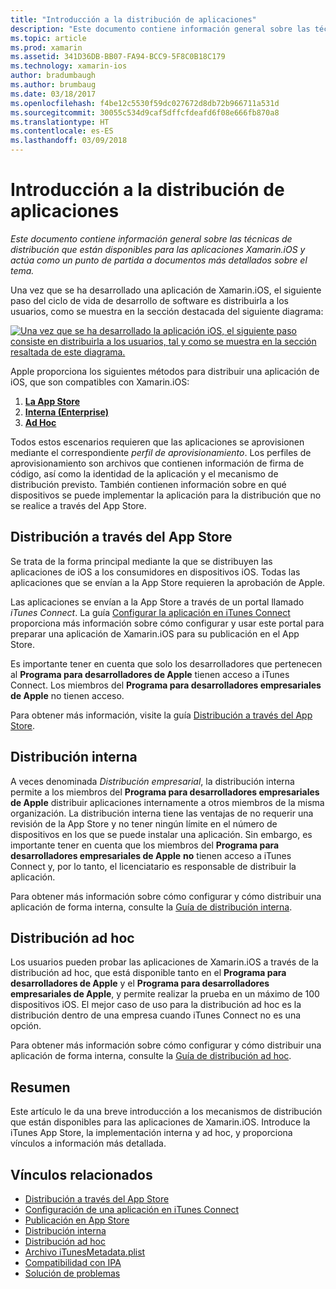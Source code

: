 ```yaml
---
title: "Introducción a la distribución de aplicaciones"
description: "Este documento contiene información general sobre las técnicas de distribución que están disponibles para las aplicaciones de Xamarin.iOS y actúa como un punto de partida a documentos más detallados sobre el tema."
ms.topic: article
ms.prod: xamarin
ms.assetid: 341D36DB-BB07-FA94-BCC9-5F8C0B18C179
ms.technology: xamarin-ios
author: bradumbaugh
ms.author: brumbaug
ms.date: 03/18/2017
ms.openlocfilehash: f4be12c5530f59dc027672d8db72b966711a531d
ms.sourcegitcommit: 30055c534d9caf5dffcfdeafd6f08e666fb870a8
ms.translationtype: HT
ms.contentlocale: es-ES
ms.lasthandoff: 03/09/2018
---
```

# <a name="app-distribution-overview"></a>Introducción a la distribución de aplicaciones

_Este documento contiene información general sobre las técnicas de distribución que están disponibles para las aplicaciones Xamarin.iOS y actúa como un punto de partida a documentos más detallados sobre el tema._

Una vez que se ha desarrollado una aplicación de Xamarin.iOS, el siguiente paso del ciclo de vida de desarrollo de software es distribuirla a los usuarios, como se muestra en la sección destacada del siguiente diagrama:


[![](images/publishingdiagram.png "Una vez que se ha desarrollado la aplicación iOS, el siguiente paso consiste en distribuirla a los usuarios, tal y como se muestra en la sección resaltada de este diagrama.")](images/publishingdiagram.png#lightbox)


Apple proporciona los siguientes métodos para distribuir una aplicación de iOS, que son compatibles con Xamarin.iOS:

1. [**La App Store**](#App_Store_Distribution)
2. [**Interna (Enterprise)**](#In-House_Distribution)
2. [**Ad Hoc**](#Ad_Hoc_Distribution)

Todos estos escenarios requieren que las aplicaciones se aprovisionen mediante el correspondiente *perfil de aprovisionamiento*. Los perfiles de aprovisionamiento son archivos que contienen información de firma de código, así como la identidad de la aplicación y el mecanismo de distribución previsto. También contienen información sobre en qué dispositivos se puede implementar la aplicación para la distribución que no se realice a través del App Store.

<a name="App_Store_Distribution"/>

## <a name="app-store-distribution"></a>Distribución a través del App Store

Se trata de la forma principal mediante la que se distribuyen las aplicaciones de iOS a los consumidores en dispositivos iOS. Todas las aplicaciones que se envían a la App Store requieren la aprobación de Apple.

Las aplicaciones se envían a la App Store a través de un portal llamado *iTunes Connect*. La guía [Configurar la aplicación en iTunes Connect](~/ios/deploy-test/app-distribution/app-store-distribution/itunesconnect.md) proporciona más información sobre cómo configurar y usar este portal para preparar una aplicación de Xamarin.iOS para su publicación en el App Store.

Es importante tener en cuenta que solo los desarrolladores que pertenecen al **Programa para desarrolladores de Apple** tienen acceso a iTunes Connect. Los miembros del **Programa para desarrolladores empresariales de Apple** no tienen acceso.

Para obtener más información, visite la guía [Distribución a través del App Store](~/ios/deploy-test/app-distribution/app-store-distribution/index.md).

<a name="In-House_Distribution"/>

## <a name="in-house-distribution"></a>Distribución interna

A veces denominada *Distribución empresarial*, la distribución interna permite a los miembros del **Programa para desarrolladores empresariales de Apple** distribuir aplicaciones internamente a otros miembros de la misma organización. La distribución interna tiene las ventajas de no requerir una revisión de la App Store y no tener ningún límite en el número de dispositivos en los que se puede instalar una aplicación. Sin embargo, es importante tener en cuenta que los miembros del **Programa para desarrolladores empresariales de Apple** **no** tienen acceso a iTunes Connect y, por lo tanto, el licenciatario es responsable de distribuir la aplicación.

Para obtener más información sobre cómo configurar y cómo distribuir una aplicación de forma interna, consulte la [Guía de distribución interna](~/ios/deploy-test/app-distribution/in-house-distribution.md).

<a name="Ad_Hoc_Distribution"/>

## <a name="ad-hoc-distribution"></a>Distribución ad hoc

Los usuarios pueden probar las aplicaciones de Xamarin.iOS a través de la distribución ad hoc, que está disponible tanto en el **Programa para desarrolladores de Apple** y el **Programa para desarrolladores empresariales de Apple**, y permite realizar la prueba en un máximo de 100 dispositivos iOS. El mejor caso de uso para la distribución ad hoc es la distribución dentro de una empresa cuando iTunes Connect no es una opción.

Para obtener más información sobre cómo configurar y cómo distribuir una aplicación de forma interna, consulte la [Guía de distribución ad hoc](~/ios/deploy-test/app-distribution/ad-hoc-distribution.md).

## <a name="summary"></a>Resumen

Este artículo le da una breve introducción a los mecanismos de distribución que están disponibles para las aplicaciones de Xamarin.iOS. Introduce la iTunes App Store, la implementación interna y ad hoc, y proporciona vínculos a información más detallada.

## <a name="related-links"></a>Vínculos relacionados

- [Distribución a través del App Store](~/ios/deploy-test/app-distribution/app-store-distribution/index.md)
- [Configuración de una aplicación en iTunes Connect](~/ios/deploy-test/app-distribution/app-store-distribution/itunesconnect.md)
- [Publicación en App Store](~/ios/deploy-test/app-distribution/app-store-distribution/publishing-to-the-app-store.md)
- [Distribución interna](~/ios/deploy-test/app-distribution/in-house-distribution.md)
- [Distribución ad hoc](~/ios/deploy-test/app-distribution/ad-hoc-distribution.md)
- [Archivo iTunesMetadata.plist](~/ios/deploy-test/app-distribution/itunesmetadata.md)
- [Compatibilidad con IPA](~/ios/deploy-test/app-distribution/ipa-support.md)
- [Solución de problemas](~/ios/deploy-test/troubleshooting.md)
